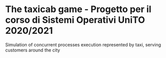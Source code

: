 # The taxicab game - Progetto per il corso di Sistemi Operativi UniTO 2020/2021

Simulation of concurrent processes execution represented by taxi, serving customers around the city

